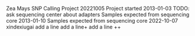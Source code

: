 Zea Mays SNP Calling Project
20221005
Project started 2013-01-03
TODO: ask sequencing center about adapters
Samples expected from sequencing core 2013-01-10
Samples expected from sequencing core 2022-10-07
xindexiugai
add a line
add a line+
add a line ++ 
